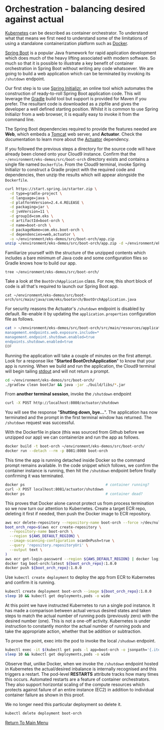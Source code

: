# Orchestration - balancing desired against actual

[Kubernetes](https://en.wikipedia.org/wiki/Kubernetes) can be described as container orchestrator. To understand what that means we first need to understand some of the limitations of using a standalone containerization platform such as [Docker](https://en.wikipedia.org/wiki/Docker_(software)).

[Spring Boot](https://en.wikipedia.org/wiki/Spring_Framework#Spring_Boot) is a popular Java framework for rapid application development which does much of the heavy lifting associated with modern software. So much so that it is possible to illustrate a key benefit of container orchestration in Spring Boot without writing any code whatsoever. We are going to build a web application which can be terminated by invoking its `/shutdown` endpoint.

Our first step is to use [Spring Initializr](https://start.spring.io/), an online tool which automates the construction of ready-to-roll Spring Boot application code. This will leverage the [Gradle](https://en.wikipedia.org/wiki/Gradle) build tool but support is provided for Maven if you prefer. The resultant code is downloaded as a zipfile and gives the developer a well defined starting position. Whilst it is common to use Spring Initializr from a web browser, it is equally easy to invoke it from the command line.

The Spring Boot dependencies required to provide the features needed are **Web**, which embeds a [Tomcat](http://tomcat.apache.org/) web server, and **Actuator**. Check the documentation to learn more about the [Actuator](https://docs.spring.io/spring-boot/docs/current/reference/htmlsingle/#production-ready) dependency.

If you followed the previous steps a directory for the source code will have already been cloned onto your Cloud9 instance. Confirm that the `~/environment/eks-demos/src/boot-orch` directory exists and contains a single file named `Dockerfile`. From the Cloud9 terminal, invoke Spring Initializr to construct a Gradle project with the required code and dependencies, then unzip the results which will appear alongside the `Dockerfile`.
```bash
curl https://start.spring.io/starter.zip \
  -d type=gradle-project \
  -d language=java \
  -d platformVersion=2.4.4.RELEASE \
  -d packaging=jar \
  -d jvmVersion=11 \
  -d groupId=com.eks \
  -d artifactId=boot-orch \
  -d name=boot-orch \
  -d packageName=com.eks.boot-orch \
  -d dependencies=web,actuator \
  -o ~/environment/eks-demos/src/boot-orch/app.zip
unzip ~/environment/eks-demos/src/boot-orch/app.zip -d ~/environment/eks-demos/src/boot-orch/
```

Familiarize yourself with the structure of the unzipped contents which includes a bare minimum of Java code and some configuration files so Gradle knows how to build our app.
```
tree ~/environment/eks-demos/src/boot-orch/
```

Take a look at the `BootOrchApplication` class. For now, this short block of code is all that's required to launch our Spring Boot app.
```
cat ~/environment/eks-demos/src/boot-orch/src/main/java/com/eks/bootorch/BootOrchApplication.java
```

For security reasons the Actuator's `/shutdown` endpoint is disabled by default. Re-enable it by updating the `application.properties` configuration file as follows.
```bash
cat > ~/environment/eks-demos/src/boot-orch/src/main/resources/application.properties << EOF
management.endpoints.web.exposure.include=*
management.endpoint.shutdown.enabled=true
endpoints.shutdown.enabled=true
EOF
```

Running the application will take a couple of minutes on the first attempt. Look for a response like "**Started BootOrchApplication**" to know that your app is running. When we build and run the application, the Cloud9 terminal will begin tailing [stdout](https://en.wikipedia.org/wiki/Standard_streams#Standard_output_(stdout)) and will not return a prompt. 
```bash
cd ~/environment/eks-demos/src/boot-orch/
./gradlew clean bootJar && java -jar ./build/libs/*.jar
```

From **another terminal session**, invoke the `/shutdown` endpoint
```bash
curl -X POST http://localhost:8080/actuator/shutdown
```

You will see the response "**Shutting down, bye...**". The application has now terminated and the prompt in the first terminal window has returned. The `/shutdown` request was successful.

With the Dockerfile in place (this was sourced from Github before we unzipped our app) we can containerize and run the app as follows.
```bash
docker build -t boot-orch ~/environment/eks-demos/src/boot-orch/
docker run --detach --rm -p 8081:8080 boot-orch
```

This time the app is running detached inside Docker so the command prompt remains available. In the code snippet which follows, we confirm the container instance is running, then hit the `/shutdown` endpoint before finally confirming it was terminated.
```bash
docker ps                                     # container running?
curl -X POST localhost:8081/actuator/shutdown
docker ps                                     # container dead?
```
This proves that Docker alone cannot protect us from process termination so we now turn our attention to Kubernetes. Create a target ECR repo, deleting it first if needed, then push the Docker image to ECR repository.
```bash
aws ecr delete-repository --repository-name boot-orch --force >/dev/null 2>&1
boot_orch_repo=$(aws ecr create-repository \
  --repository-name boot-orch \
  --region ${AWS_DEFAULT_REGION} \
  --image-scanning-configuration scanOnPush=true \
  --query 'repository.repositoryUri' \
  --output text \
)
aws ecr get-login-password --region ${AWS_DEFAULT_REGION} | docker login --username AWS --password-stdin ${boot_orch_repo}
docker tag boot-orch:latest ${boot_orch_repo}:1.0.0
docker push ${boot_orch_repo}:1.0.0
```

Use `kubectl create deployment` to deploy the app from ECR to Kubernetes and confirm it is running.
```bash
kubectl create deployment boot-orch --image ${boot_orch_repo}:1.0.0
sleep 10 && kubectl get deployments,pods -o wide
```

At this point we have instructed Kubernetes to run a single pod instance. It has made a comparison between actual versus desired states and taken steps to match the actual number of running pods (previously zero) with the desired number (one). This is not a one-off activity. Kubernetes is under instruction to constantly monitor the actual number of running pods and take the appropriate action, whether that be addition or subtraction.

To prove the point, exec into the pod to invoke the local `/shudown` endpoint.
```bash
kubectl exec -it $(kubectl get pods -l app=boot-orch -o jsonpath='{.items[0].metadata.name}') -- ash -c "apk add curl; curl -X POST http://localhost:8080/actuator/shutdown"
sleep 10 && kubectl get deployments,pods -o wide
```

Observe that, unlike Docker, when we invoke the `/shutdown` endpoint hosted in Kubernetes the actual/desired inbalance is internally recognised and this triggers a restart. The pod-level **RESTARTS** attribute tracks how many times this occurs. Automated restarts are a feature of container orchestrators. They also support horizontal scaling of the compute resources which protects against failure of an entire instance (EC2) in addition to individual container failure as shown in this proof.

We no longer need this particular deployment so delete it.
```bash
kubectl delete deployment boot-orch
```

[Return To Main Menu](/README.md)
